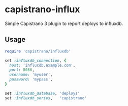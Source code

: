 # capistrano-influx

Simple Capistrano 3 plugin to report deploys to influxdb.

## Usage

```ruby
require 'capistrano/influxdb'

set :influxdb_connection, {
  host: 'influxdb.example.com',
  port: 8086,
  username: 'myuser',
  password: 'mypass',
}

set :influxdb_database, 'deploys'
set :influxdb_series,   'capistrano'
```

